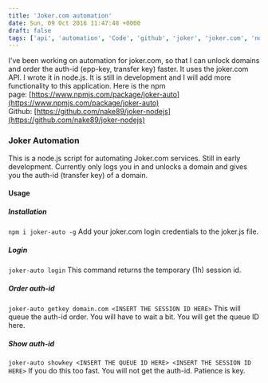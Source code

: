 ```yaml
---
title: 'Joker.com automation'
date: Sun, 09 Oct 2016 11:47:48 +0000
draft: false
tags: ['api', 'automation', 'Code', 'github', 'joker', 'joker.com', 'node', 'node.js', 'nodejs', 'npm']
---
```


I've been working on automation for joker.com, so that I can unlock domains and order the auth-id (epp-key, transfer key) faster. It uses the joker.com API. I wrote it in node.js. It is still in development and I will add more functionality to this application. Here is the npm page: [https://www.npmjs.com/package/joker-auto](https://www.npmjs.com/package/joker-auto) Github: [https://github.com/nake89/joker-nodejs](https://github.com/nake89/joker-nodejs)

### Joker Automation

This is a node.js script for automating Joker.com services. Still in early development. Currently only logs you in and unlocks a domain and gives you the auth-id (transfer key) of a domain.

#### Usage

##### Installation

`npm i joker-auto -g` Add your joker.com login credentials to the joker.js file.

##### Login

`joker-auto login` This command returns the temporary (1h) session id.

##### Order auth-id

`joker-auto getkey domain.com <INSERT THE SESSION ID HERE>` This will queue the auth-id order. You will have to wait a bit. You will get the queue ID here.

##### Show auth-id

`joker-auto showkey <INSERT THE QUEUE ID HERE> <INSERT THE SESSION ID HERE>` If you do this too fast. You will not get the auth-id. Patience is key.